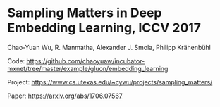 # Sampling Matters in Deep Embedding Learning, ICCV 2017
Chao-Yuan Wu, R. Manmatha, Alexander J. Smola, Philipp Krähenbühl

Code: https://github.com/chaoyuaw/incubator-mxnet/tree/master/example/gluon/embedding_learning

Project: https://www.cs.utexas.edu/~cywu/projects/sampling_matters/

Paper: https://arxiv.org/abs/1706.07567
